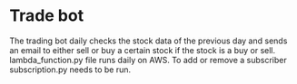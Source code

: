 # Trade bot
The trading bot daily checks the stock data of the previous day and sends an email to either sell or buy a certain stock if the stock is a buy or sell. lambda_function.py file runs daily on AWS. To add or remove a subscriber subscription.py needs to be run.
